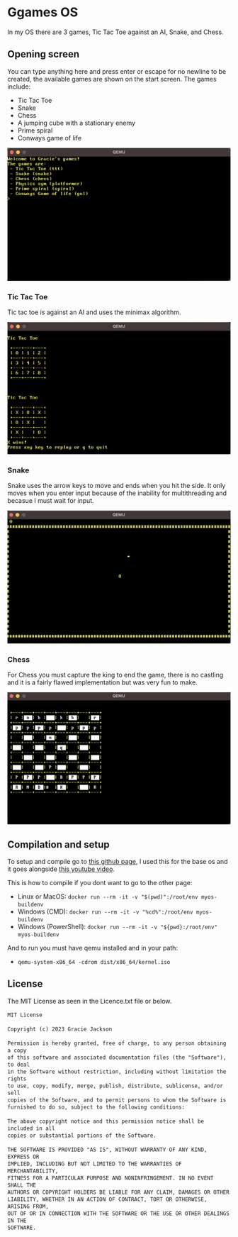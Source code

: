 # Ggames OS

In my OS there are 3 games, Tic Tac Toe against an AI, Snake, and Chess.

## Opening screen

You can type anything here and press enter or escape for no newline to be created, the available games are shown on the start screen. 
The games include:
 - Tic Tac Toe
 - Snake
 - Chess
 - A jumping cube with a stationary enemy
 - Prime spiral
 - Conways game of life

![](Screenshots/Start.png)

### Tic Tac Toe

Tic tac toe is against an AI and uses the minimax algorithm.

![](Screenshots/TTT.png)

### Snake

Snake uses the arrow keys to move and ends when you hit the side. It only moves when you enter input because of the inability for multithreading and becasue I must wait for input.

![](Screenshots/Snake.png)

### Chess

For Chess you must capture the king to end the game, there is no castling and it is a fairly flawed implementation but was very fun to make.

![](Screenshots/Chess.png)

## Compilation and setup

To setup and compile go to [this github page](https://github.com/davidcallanan/os-series/tree/ep2), I used this for the base os and it goes alongside [this youtube video](https://www.youtube.com/watch?v=FkrpUaGThTQ&list=RDCMUCUVahoidFA7F3Asfvamrm7w&index=3).


This is how to compile if you dont want to go to the other page:
 - Linux or MacOS: `docker run --rm -it -v "$(pwd)":/root/env myos-buildenv`
 - Windows (CMD): `docker run --rm -it -v "%cd%":/root/env myos-buildenv`
 - Windows (PowerShell): `docker run --rm -it -v "${pwd}:/root/env" myos-buildenv`

And to run you must have qemu installed and in your path:
 - `qemu-system-x86_64 -cdrom dist/x86_64/kernel.iso`


## License

The MIT License as seen in the Licence.txt file or below.

```
MIT License

Copyright (c) 2023 Gracie Jackson

Permission is hereby granted, free of charge, to any person obtaining a copy
of this software and associated documentation files (the "Software"), to deal
in the Software without restriction, including without limitation the rights
to use, copy, modify, merge, publish, distribute, sublicense, and/or sell
copies of the Software, and to permit persons to whom the Software is
furnished to do so, subject to the following conditions:

The above copyright notice and this permission notice shall be included in all
copies or substantial portions of the Software.

THE SOFTWARE IS PROVIDED "AS IS", WITHOUT WARRANTY OF ANY KIND, EXPRESS OR
IMPLIED, INCLUDING BUT NOT LIMITED TO THE WARRANTIES OF MERCHANTABILITY,
FITNESS FOR A PARTICULAR PURPOSE AND NONINFRINGEMENT. IN NO EVENT SHALL THE
AUTHORS OR COPYRIGHT HOLDERS BE LIABLE FOR ANY CLAIM, DAMAGES OR OTHER
LIABILITY, WHETHER IN AN ACTION OF CONTRACT, TORT OR OTHERWISE, ARISING FROM,
OUT OF OR IN CONNECTION WITH THE SOFTWARE OR THE USE OR OTHER DEALINGS IN THE
SOFTWARE.
```

